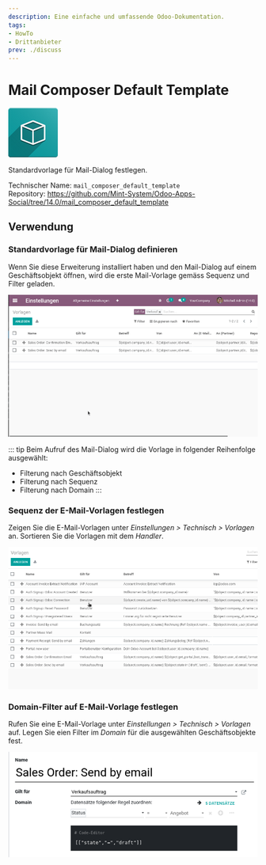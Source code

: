 ```yaml
---
description: Eine einfache und umfassende Odoo-Dokumentation.
tags:
- HowTo
- Drittanbieter
prev: ./discuss
---
```

# Mail Composer Default Template
![icon_oms_box](assets/icon_oms_box.png)

Standardvorlage für Mail-Dialog festlegen.
 
Technischer Name: `mail_composer_default_template`\
Repository: <https://github.com/Mint-System/Odoo-Apps-Social/tree/14.0/mail_composer_default_template>

## Verwendung

### Standardvorlage für Mail-Dialog definieren

Wenn Sie diese Erweiterung installiert haben und den Mail-Dialog auf einem Geschäftsobjekt öffnen, wird die erste Mail-Vorlage gemäss Sequenz und Filter geladen.

![Mail Composer Default Template](assets/Mail%20Composer%20Default%20Template.gif)

::: tip
Beim Aufruf des Mail-Dialog wird die Vorlage in folgender Reihenfolge ausgewählt:
* Filterung nach Geschäftsobjekt
* Filterung nach Sequenz
* Filterung nach Domain
:::

### Sequenz der E-Mail-Vorlagen festlegen

Zeigen Sie die E-Mail-Vorlagen unter *Einstellungen > Technisch > Vorlagen* an. Sortieren Sie die Vorlagen mit dem *Handler*.

![Mail Composer Default Template Sequence](assets/Mail%20Composer%20Default%20Template%20Sequence.gif)

### Domain-Filter auf E-Mail-Vorlage festlegen

Rufen Sie eine E-Mail-Vorlage unter *Einstellungen > Technisch > Vorlagen* auf. Legen Sie eien Filter im *Domain* für die ausgewählten Geschäftsobjekte fest.

![](assets/Mail%20Composer%20Default%20Template%20Domain.png)